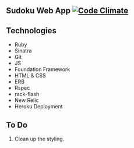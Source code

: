 Sudoku Web App  [![Code Climate](https://codeclimate.com/github/stoked/sudoku.png)](https://codeclimate.com/github/stoked/sudoku)
-------------


Technologies
-------------
* Ruby
* Sinatra
* Git
* JS
* Foundation Framework
* HTML & CSS
* ERB
* Rspec
* rack-flash
* New Relic
* Heroku Deployment

To Do
-----
1. Clean up the styling.

